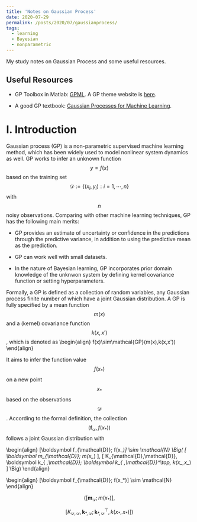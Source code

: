 ```yaml
---
title: 'Notes on Gaussian Process'
date: 2020-07-29
permalink: /posts/2020/07/gaussianprocess/
tags:
  - learning
  - Bayesian
  - nonparametric
---
```


<script id="MathJax-script" async src="<url-to-your-site>/mathjax/tex-chtml.js"></script>

My study notes on Gaussian Process and some useful resources.

Useful Resources
------

- GP Toolbox in Matlab: [GPML](http://www.gaussianprocess.org/gpml/code/matlab/doc/). A GP theme website is [here](http://www.gaussianprocess.org/).

- A good GP textbook: [Gaussian Processes for Machine Learning](http://www.gaussianprocess.org/gpml/chapters/RW.pdf).

I. Introduction
======

Gaussian process (GP) is a non-parametric supervised  machine learning method, which has been widely used to model nonlinear system dynamics as well.  GP works to infer an unknown function $$y = f(x)$$ based on the training set $$\mathcal{D}:= \{(x_i, y_i): i=1,\cdots,n\}$$ with $$n$$ noisy observations. Comparing with other machine learning techniques, GP has the following main merits: 

- GP provides an estimate of uncertainty or confidence in the predictions through the predictive variance, in addition to using the predictive mean as the prediction.

- GP can work well with small datasets.

- In the nature of Bayesian learning, GP incorporates prior domain knowledge of the unknwon system by defining kernel covariance function or setting  hyperparameters.

Formally, a GP is defined as a collection of random variables, any Gaussian process finite number of which have a joint Gaussian distribution. A GP is fully specified by a mean function $$m(x)$$ and a (kernel) covariance function $$k(x,x')$$, which is denoted as 
\begin{align}
f(x)\sim\mathcal{GP}(m(x),k(x,x'))
\end{align}

It aims to infer the function value $$f(x_*)$$ on a new point $$x_{*}$$ based on the observations $$\mathcal{D}$$. According to the formal definition, the collection $$(\boldsymbol f_{\mathcal{D}}, f(x_*))$$ follows a joint Gaussian distribution with 

\begin{align}
  [\boldsymbol f_{\mathcal{D}}; f(x_*)] \sim \mathcal{N} \Big( [ \boldsymbol m_{\mathcal{D}}; m(x_*) ],   [ K_{\mathcal{D},\mathcal{D}}, \boldsymbol k_{ *,\mathcal{D}}; \boldsymbol k_{ *,\mathcal{D}}^\top, k(x_*,x_*) ] \Big)
\end{align}

\begin{align}
  [\boldsymbol f_{\mathcal{D}}; f(x_*)] \sim \mathcal{N} 
\end{align}


$$\Big( [ \boldsymbol m_{\mathcal{D}}; m(x_*) ],  $$

$$ [ K_{\mathcal{D},\mathcal{D}}, \boldsymbol k_{ *,\mathcal{D}}; \boldsymbol k_{ *,\mathcal{D}}^\top, k(x_*,x_*) ] \Big) $$

